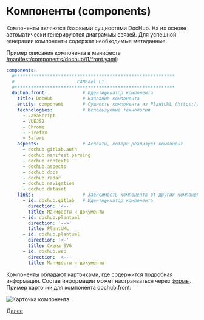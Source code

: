 # Компоненты (components)
Компоненты являются базовыми сущностями DocHub. На их основе автоматически генерируются диаграммы связей.
Для успешной генерации компоненты содержат необходимые метаданные.

Пример описания компонента в манифесте [/manifest/components/dochub/l1/front.yaml](/manifest/components/dochub/l1/front.yaml):
```yaml
components:
  #***********************************************************
  #                       C4Model L1
  #***********************************************************
  dochub.front:             # Идентификатор компонента
    title: DocHub           # Название компонента
    entity: component       # Сущность компонента из PlantUML (https://plantuml.com/ru/deployment-diagram)
    technologies:           # Используемые технологии
      - JavaScript
      - VUEJS2
      - Chrome
      - Firefox
      - Safari
    aspects:                # Аспекты, которе реализует компонент
      - dochub.gitlab.auth
      - dochub.manifest.parsing
      - dochub.contexts
      - dochub.aspects
      - dochub.docs
      - dochub.radar
      - dochub.navigation
      - dochub.dataset
    links:                  # Зависимость компонента от других компонентов
      - id: dochub.gitlab   # Идентификатор компонента
        direction: '<--'
        title: Манифесты и документы
      - id: dochub.plantuml
        direction: '-->'
        title: PlantUML
      - id: dochub.plantuml
        direction: '<-'
        title: Схема SVG
      - id: dochub.web
        direction: '<--'
        title: Манифесты и документы
```

Компоненты обладают карточками, где содержится подробная информация. 
Состав информации может настраиваться через [формы](/docs/dochub.forms). 
Пример карточки для компонента dochub.front:

![Карточка компонента](@component/dochub.front)

[Далее](/docs/dochub.contexts)
